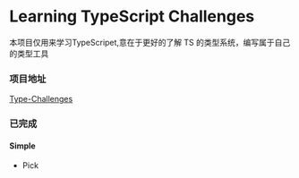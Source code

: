 # Learning TypeScript Challenges

本项目仅用来学习TypeScripet,意在于更好的了解 TS 的类型系统，编写属于自己的类型工具

### 项目地址

[Type-Challenges](https://github.com/type-challenges/type-challenges)

### 已完成

#### Simple
- Pick